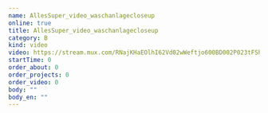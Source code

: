 ```yaml
---
name: AllesSuper_video_waschanlagecloseup
online: true
title: AllesSuper_video_waschanlagecloseup
category: B
kind: video
video: https://stream.mux.com/RNajKHaEOlhI62Vd02wWeftjo600BD002P023tFShglJ00ZQ.m3u8
startTime: 0
order_about: 0
order_projects: 0
order_video: 0
body: ""
body_en: ""
---
```

